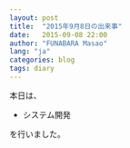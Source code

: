 ```yaml
---
layout: post
title:  "2015年9月8日の出来事"
date:   2015-09-08 22:00
author: "FUNABARA Masao"
lang: "ja"
categories: blog
tags: diary
---
```


本日は、

* システム開発

を行いました。

